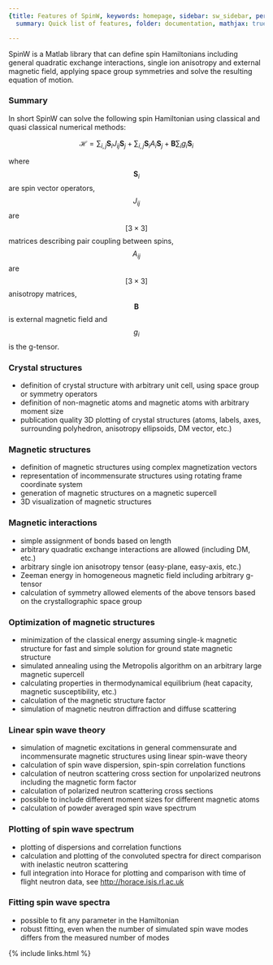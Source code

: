 ```yaml
---
{title: Features of SpinW, keywords: homepage, sidebar: sw_sidebar, permalink: features,
  summary: Quick list of features, folder: documentation, mathjax: true}

---
```


 
SpinW is a Matlab library that can define spin Hamiltonians including general quadratic exchange interactions, single ion anisotropy and external magnetic field, applying space group symmetries and solve the resulting equation of motion.
 
### Summary
 
In short SpinW can solve the following spin Hamiltonian using classical and quasi classical numerical methods:
 
$$\mathcal{H} = \sum_{i,j} \textbf{S}_i J_{ij}\textbf{S}_j + \sum_{i,j}\textbf{S}_i A_i\textbf{S}_j + \textbf{B}\sum_i g_i\textbf{S}_i$$
 
where $$\textbf{S}_i$$ are spin vector operators, $$J_{ij}$$ are $$[3\times 3]$$ matrices describing pair coupling between spins, $$A_{ij}$$ are $$[3\times 3]$$ anisotropy matrices, $$\textbf{B}$$ is external magnetic field and $$g_i$$ is the g-tensor.
 
### Crystal structures
 
* definition of crystal structure with arbitrary unit cell, using space group or symmetry operators
* definition of non-magnetic atoms and magnetic atoms with arbitrary moment size
* publication quality 3D plotting of crystal structures (atoms, labels, axes, surrounding polyhedron, anisotropy ellipsoids, DM vector, etc.)
 
### Magnetic structures
 
* definition of magnetic structures using complex magnetization vectors
* representation of incommensurate structures using rotating frame coordinate system
* generation of magnetic structures on a magnetic supercell
* 3D visualization of magnetic structures
 
### Magnetic interactions
 
* simple assignment of bonds based on length
* arbitrary quadratic exchange interactions are allowed (including DM, etc.)
* arbitrary single ion anisotropy tensor (easy-plane, easy-axis, etc.)
* Zeeman energy in homogeneous magnetic field including arbitrary g-tensor
* calculation of symmetry allowed elements of the above tensors based on the crystallographic space group
 
### Optimization of magnetic structures
 
* minimization of the classical energy assuming single-k magnetic structure for fast and simple solution for ground state magnetic structure
* simulated annealing using the Metropolis algorithm on an arbitrary large magnetic supercell
* calculating properties in thermodynamical equilibrium (heat capacity, magnetic susceptibility, etc.)
* calculation of the magnetic structure factor
* simulation of magnetic neutron diffraction and diffuse scattering
 
### Linear spin wave theory
 
* simulation of magnetic excitations in general commensurate and incommensurate magnetic structures using linear spin-wave theory
* calculation of spin wave dispersion, spin-spin correlation functions
* calculation of neutron scattering cross section for unpolarized neutrons including the magnetic form factor
* calculation of polarized neutron scattering cross sections
* possible to include different moment sizes for different magnetic atoms
* calculation of powder averaged spin wave spectrum
 
### Plotting of spin wave spectrum
 
* plotting of dispersions and correlation functions
* calculation and plotting of the convoluted spectra for direct comparison with inelastic neutron scattering
* full integration into Horace for plotting and comparison with time of flight neutron data, see http://horace.isis.rl.ac.uk
 
### Fitting spin wave spectra
 
* possible to fit any parameter in the Hamiltonian
* robust fitting, even when the number of simulated spin wave modes differs from the measured number of modes
 


{% include links.html %}
